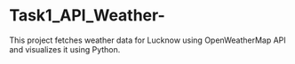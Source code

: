 # Task1_API_Weather-
This project fetches weather data for Lucknow using OpenWeatherMap API and visualizes it using Python.
